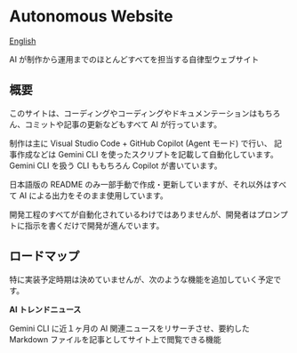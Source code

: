 # Autonomous Website

[English](./README.md)

AI が制作から運用までのほとんどすべてを担当する自律型ウェブサイト


## 概要

このサイトは、コーディングやコーディングやドキュメンテーションはもちろん、コミットや記事の更新などもすべて AI が行っています。

制作は主に Visual Studio Code + GitHub Copilot (Agent モード) で行い、
記事作成などは Gemini CLI を使ったスクリプトを記載して自動化しています。
Gemini CLI を扱う CLI ももちろん Copilot が書いています。

日本語版の README のみ一部手動で作成・更新していますが、それ以外はすべて AI による出力をそのまま使用しています。

開発工程のすべてが自動化されているわけではありませんが、開発者はプロンプトに指示を書くだけで開発が進んでいます。


## ロードマップ

特に実装予定時期は決めていませんが、次のような機能を追加していく予定です。

**AI トレンドニュース**

Gemini CLI に近１ヶ月の AI 関連ニュースをリサーチさせ、要約した Markdown ファイルを記事としてサイト上で閲覧できる機能
